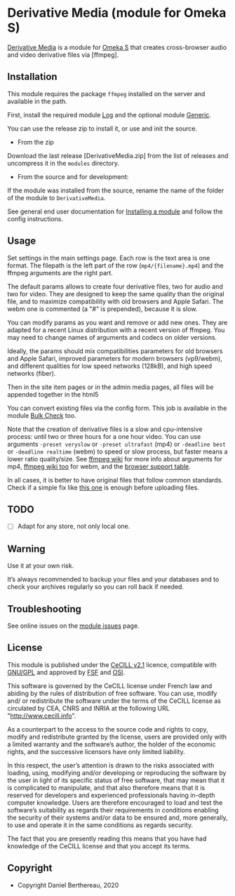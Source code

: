 Derivative Media (module for Omeka S)
==================================

[Derivative Media] is a module for [Omeka S] that creates cross-browser audio and
video derivative files via [ffmpeg].


Installation
------------

This module requires the package `ffmpeg` installed on the server and available
in the path.

First, install the required module [Log] and the optional module [Generic].

You can use the release zip to install it, or use and init the source.

* From the zip

Download the last release [DerivativeMedia.zip] from the list of releases and
uncompress it in the `modules` directory.

* From the source and for development:

If the module was installed from the source, rename the name of the folder of
the module to `DerivativeMedia`.

See general end user documentation for [Installing a module] and follow the
config instructions.


Usage
-----

Set settings in the main settings page. Each row is the text area is one format.
The filepath is the left part of the row (`mp4/{filename}.mp4`) and the ffmpeg
arguments are the right part.

The default params allows to create four derivative files, two for audio and
two for video. They are designed to keep the same quality than the original
file, and to maximize compatibility with old browsers and Apple Safari. The webm
one is commented (a "#" is prepended), because it is slow.

You can modify params as you want and remove or add new ones. They are adapted
for a recent Linux distribution with a recent version of ffmpeg. You may need to
change names of arguments and codecs on older versions.

Ideally, the params should mix compatibilities parameters for old browsers and
Apple Safari, improved parameters for modern browsers (vp9/webm), and different
qualities for low speed networks (128kB), and high speed networks (fiber).

Then in the site item pages or in the admin media pages, all files will be
appended together in the html5 <audio> and <video> element, so the browser will
choose the best one.

You can convert existing files via the config form. This job is available in the
module [Bulk Check] too.

Note that the creation of derivative files is a slow and cpu-intensive process:
until two or three hours for a one hour video. You can use arguments `-preset veryslow`
or `-preset ultrafast` (mp4) or `-deadline best` or `-deadline realtime` (webm)
to speed or slow process, but faster means a lower ratio quality/size. See
[ffmpeg wiki] for more info about arguments for mp4, [ffmpeg wiki too] for webm,
and the [browser support table].

In all cases, it is better to have original files that follow common standards.
Check if a simple fix like [this one] is enough before uploading files.


TODO
----

- [ ] Adapt for any store, not only local one.


Warning
-------

Use it at your own risk.

It’s always recommended to backup your files and your databases and to check
your archives regularly so you can roll back if needed.


Troubleshooting
---------------

See online issues on the [module issues] page.


License
-------

This module is published under the [CeCILL v2.1] licence, compatible with
[GNU/GPL] and approved by [FSF] and [OSI].

This software is governed by the CeCILL license under French law and abiding by
the rules of distribution of free software. You can use, modify and/ or
redistribute the software under the terms of the CeCILL license as circulated by
CEA, CNRS and INRIA at the following URL "http://www.cecill.info".

As a counterpart to the access to the source code and rights to copy, modify and
redistribute granted by the license, users are provided only with a limited
warranty and the software’s author, the holder of the economic rights, and the
successive licensors have only limited liability.

In this respect, the user’s attention is drawn to the risks associated with
loading, using, modifying and/or developing or reproducing the software by the
user in light of its specific status of free software, that may mean that it is
complicated to manipulate, and that also therefore means that it is reserved for
developers and experienced professionals having in-depth computer knowledge.
Users are therefore encouraged to load and test the software’s suitability as
regards their requirements in conditions enabling the security of their systems
and/or data to be ensured and, more generally, to use and operate it in the same
conditions as regards security.

The fact that you are presently reading this means that you have had knowledge
of the CeCILL license and that you accept its terms.


Copyright
---------

* Copyright Daniel Berthereau, 2020


[Derivative Media]: https://gitlab.com/Daniel-KM/Omeka-S-module-DerivativeMedia
[Omeka S]: https://omeka.org/s
[Installing a module]: https://omeka.org/s/docs/user-manual/modules/#installing-modules
[Generic]: https://gitlab.com/Daniel-KM/Omeka-S-module-Generic
[Log]: https://gitlab.com/Daniel-KM/Omeka-S-module-Log
[Bulk Check]: https://gitlab.com/Daniel-KM/Omeka-S-module-BulkCheck
[ffmpeg wiki]: https://trac.ffmpeg.org/wiki/Encode/H.264
[ffmpeg wiki too]: https://trac.ffmpeg.org/wiki/Encode/VP9
[browser support table]: https://en.wikipedia.org/wiki/HTML5_video#Browser_support
[this one]: https://forum.omeka.org/t/mov-videos-not-playing-on-item-page-only-audio/11775/12
[module issues]: https://github.com/Daniel-KM/Omeka-S-module-DerivativeMedia/-/issues
[CeCILL v2.1]: https://www.cecill.info/licences/Licence_CeCILL_V2.1-en.html
[GNU/GPL]: https://www.gnu.org/licenses/gpl-3.0.html
[FSF]: https://www.fsf.org
[OSI]: http://opensource.org
[Daniel-KM]: https://gitlab.com/Daniel-KM "Daniel Berthereau"
